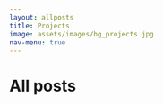 ```yaml
---
layout: allposts
title: Projects
image: assets/images/bg_projects.jpg
nav-menu: true
---
```


<h1>All posts</h1>
